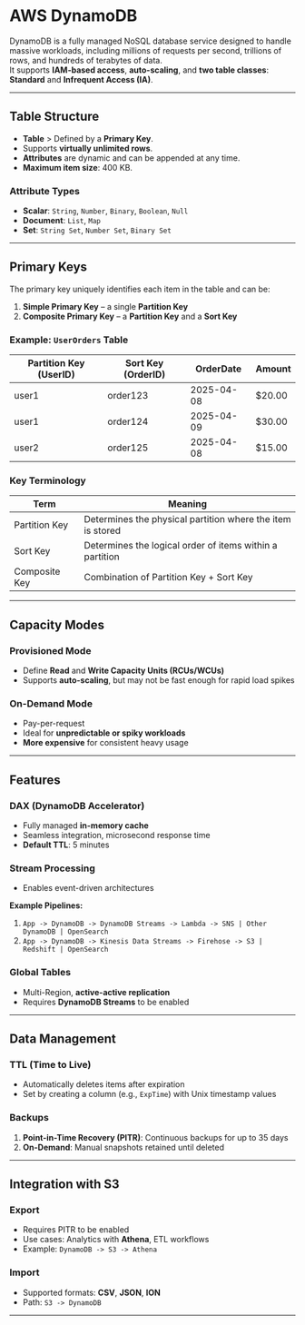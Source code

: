 # AWS DynamoDB

DynamoDB is a fully managed NoSQL database service designed to handle massive workloads, including millions of requests per second, trillions of rows, and hundreds of terabytes of data.  
It supports **IAM-based access**, **auto-scaling**, and **two table classes**: **Standard** and **Infrequent Access (IA)**.

---

## Table Structure

- **Table** > Defined by a **Primary Key**.
- Supports **virtually unlimited rows**.
- **Attributes** are dynamic and can be appended at any time.
- **Maximum item size**: 400 KB.

### Attribute Types

- **Scalar**: `String`, `Number`, `Binary`, `Boolean`, `Null`
- **Document**: `List`, `Map`
- **Set**: `String Set`, `Number Set`, `Binary Set`

---

## Primary Keys

The primary key uniquely identifies each item in the table and can be:

1. **Simple Primary Key** – a single **Partition Key**
2. **Composite Primary Key** – a **Partition Key** and a **Sort Key**

### Example: `UserOrders` Table

| **Partition Key (UserID)** | **Sort Key (OrderID)** | **OrderDate** | **Amount** |
|----------------------------|------------------------|----------------|-------------|
| user1                      | order123               | 2025-04-08      | $20.00      |
| user1                      | order124               | 2025-04-09      | $30.00      |
| user2                      | order125               | 2025-04-08      | $15.00      |

### Key Terminology

| **Term**       | **Meaning**                                                                 |
|----------------|------------------------------------------------------------------------------|
| Partition Key  | Determines the physical partition where the item is stored                  |
| Sort Key       | Determines the logical order of items within a partition                    |
| Composite Key  | Combination of Partition Key + Sort Key                                     |

---

## Capacity Modes

### Provisioned Mode

- Define **Read** and **Write Capacity Units (RCUs/WCUs)**
- Supports **auto-scaling**, but may not be fast enough for rapid load spikes

### On-Demand Mode

- Pay-per-request
- Ideal for **unpredictable or spiky workloads**
- **More expensive** for consistent heavy usage

---

## Features

### DAX (DynamoDB Accelerator)

- Fully managed **in-memory cache**
- Seamless integration, microsecond response time
- **Default TTL**: 5 minutes

### Stream Processing

- Enables event-driven architectures

**Example Pipelines:**

1. `App -> DynamoDB -> DynamoDB Streams -> Lambda -> SNS | Other DynamoDB | OpenSearch`
2. `App -> DynamoDB -> Kinesis Data Streams -> Firehose -> S3 | Redshift | OpenSearch`

### Global Tables

- Multi-Region, **active-active replication**
- Requires **DynamoDB Streams** to be enabled

---

## Data Management

### TTL (Time to Live)

- Automatically deletes items after expiration
- Set by creating a column (e.g., `ExpTime`) with Unix timestamp values

### Backups

1. **Point-in-Time Recovery (PITR)**: Continuous backups for up to 35 days
2. **On-Demand**: Manual snapshots retained until deleted

---

## Integration with S3

### Export

- Requires PITR to be enabled
- Use cases: Analytics with **Athena**, ETL workflows
- Example: `DynamoDB -> S3 -> Athena`

### Import

- Supported formats: **CSV**, **JSON**, **ION**
- Path: `S3 -> DynamoDB`

---
